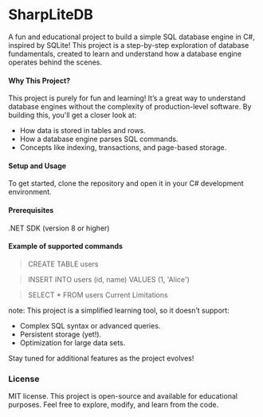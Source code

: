# SharpLiteDB

A fun and educational project to build a simple SQL database engine in C#, inspired by SQLite! This project is a step-by-step exploration of database fundamentals, created to learn and understand how a database engine operates behind the scenes.


#### Why This Project?
This project is purely for fun and learning! It’s a great way to understand database engines without the complexity of production-level software. By building this, you'll get a closer look at:
- How data is stored in tables and rows.
- How a database engine parses SQL commands.
- Concepts like indexing, transactions, and page-based storage.


#### Setup and Usage
To get started, clone the repository and open it in your C# development environment.

#### Prerequisites
.NET SDK (version 8 or higher)


#### Example of supported commands

> CREATE TABLE users

> INSERT INTO users (id, name) VALUES (1, 'Alice')

> SELECT * FROM users
Current Limitations

note: This project is a simplified learning tool, so it doesn’t support:
- Complex SQL syntax or advanced queries.
- Persistent storage (yet!).
- Optimization for large data sets.


Stay tuned for additional features as the project evolves!

### License
MIT license.
This project is open-source and available for educational purposes. Feel free to explore, modify, and learn from the code.
